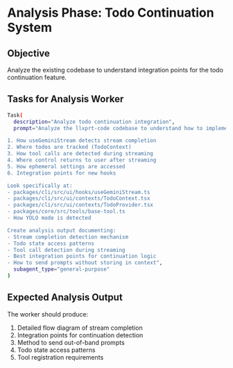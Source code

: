 # Analysis Phase: Todo Continuation System

## Objective

Analyze the existing codebase to understand integration points for the todo continuation feature.

## Tasks for Analysis Worker

```bash
Task(
  description="Analyze todo continuation integration",
  prompt="Analyze the llxprt-code codebase to understand how to implement todo continuation. Focus on:

1. How useGeminiStream detects stream completion
2. Where todos are tracked (TodoContext)
3. How tool calls are detected during streaming
4. Where control returns to user after streaming
5. How ephemeral settings are accessed
6. Integration points for new hooks

Look specifically at:
- packages/cli/src/ui/hooks/useGeminiStream.ts
- packages/cli/src/ui/contexts/TodoContext.tsx
- packages/cli/src/ui/contexts/TodoProvider.tsx
- packages/core/src/tools/base-tool.ts
- How YOLO mode is detected

Create analysis output documenting:
- Stream completion detection mechanism
- Todo state access patterns
- Tool call detection during streaming
- Best integration points for continuation logic
- How to send prompts without storing in context",
  subagent_type="general-purpose"
)
```

## Expected Analysis Output

The worker should produce:
1. Detailed flow diagram of stream completion
2. Integration points for continuation detection
3. Method to send out-of-band prompts
4. Todo state access patterns
5. Tool registration requirements